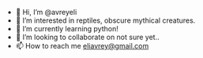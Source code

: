 - 👋 Hi, I’m @avreyeli
- 👀 I’m interested in reptiles, obscure mythical creatures. 
- 🌱 I’m currently learning python!
- 💞️ I’m looking to collaborate on not sure yet..
- 📫 How to reach me eliavrey@gmail.com

<!---
avreyeli/avreyeli is a ✨ special ✨ repository because its `README.md` (this file) appears on your GitHub profile.
You can click the Preview link to take a look at your changes.
--->
